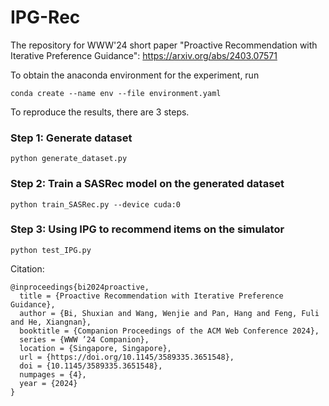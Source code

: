 # IPG-Rec
The repository for WWW'24 short paper "Proactive Recommendation with Iterative Preference Guidance": https://arxiv.org/abs/2403.07571

To obtain the anaconda environment for the experiment, run

```
conda create --name env --file environment.yaml
```

To reproduce the results, there are 3 steps.

### Step 1: Generate dataset

```
python generate_dataset.py
```

### Step 2: Train a SASRec model on the generated dataset

```
python train_SASRec.py --device cuda:0
```

### Step 3: Using IPG to recommend items on the simulator

```
python test_IPG.py
```

Citation:
```
@inproceedings{bi2024proactive,
  title = {Proactive Recommendation with Iterative Preference Guidance},
  author = {Bi, Shuxian and Wang, Wenjie and Pan, Hang and Feng, Fuli and He, Xiangnan},
  booktitle = {Companion Proceedings of the ACM Web Conference 2024},
  series = {WWW ’24 Companion},
  location = {Singapore, Singapore},
  url = {https://doi.org/10.1145/3589335.3651548},
  doi = {10.1145/3589335.3651548},
  numpages = {4},
  year = {2024}
}
```
